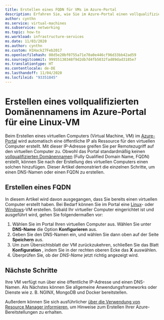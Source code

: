 ```yaml
---
title: Erstellen eines FQDN für VMs im Azure-Portal
description: Erfahren Sie, wie Sie im Azure-Portal einen vollqualifizierten Domänennamen (FQDN) für eine VM erstellen.
author: cynthn
ms.service: virtual-machines
ms.subservice: networking
ms.topic: how-to
ms.workload: infrastructure-services
ms.date: 11/03/2020
ms.author: cynthn
ms.custom: H1Hack27Feb2017
ms.openlocfilehash: 08d5e20bf0755a71e70a0e446cf96d33bb42ad59
ms.sourcegitcommit: 99955130348f9d2db7d4fb5032fad89dad3185e7
ms.translationtype: HT
ms.contentlocale: de-DE
ms.lasthandoff: 11/04/2020
ms.locfileid: "93351845"
---
```

# <a name="create-a-fully-qualified-domain-name-in-the-azure-portal-for-a-linux-vm"></a>Erstellen eines vollqualifizierten Domänennamens im Azure-Portal für eine Linux-VM

Beim Erstellen eines virtuellen Computers (Virtual Machine, VM) im [Azure-Portal](https://portal.azure.com) wird automatisch eine öffentliche IP als Ressource für den virtuellen Computer erstellt. Mit dieser IP-Adresse greifen Sie per Remotezugriff auf den virtuellen Computer zu. Obwohl das Portal standardmäßig keinen [vollqualifizierten Domänennamen](https://en.wikipedia.org/wiki/Fully_qualified_domain_name) (Fully Qualified Domain Name, FQDN) erstellt, können Sie nach der Erstellung des virtuellen Computers einen solchen hinzufügen. Dieser Artikel demonstriert die einzelnen Schritte, um einen DNS-Namen oder einen FQDN zu erstellen. 

## <a name="create-a-fqdn"></a>Erstellen eines FQDN
In diesem Artikel wird davon ausgegangen, dass Sie bereits einen virtuellen Computer erstellt haben. Bei Bedarf können Sie im Portal eine [Linux](./linux/quick-create-portal.md)- oder [Windows](./windows/quick-create-portal.md)-VM erstellen. Sobald Ihr virtueller Computer eingerichtet ist und ausgeführt wird, gehen Sie folgendermaßen vor:


1. Wählen Sie im Portal Ihren virtuellen Computer aus. Wählen Sie unter **DNS-Name** die Option **Konfigurieren** aus.
2. Geben Sie den DNS-Namen ein, und wählen Sie dann oben auf der Seite **Speichern** aus.
3. Um zum Übersichtsblatt der VM zurückzukehren, schließen Sie das Blatt **Konfiguration** , indem Sie in der rechten oberen Ecke das **X** auswählen. 
4. Überprüfen Sie, ob der *DNS-Name* jetzt richtig angezeigt wird.
   



## <a name="next-steps"></a>Nächste Schritte
Ihre VM verfügt nun über eine öffentliche IP-Adresse und einen DNS-Namen. Als Nächstes können Sie allgemeine Anwendungsframeworks oder Dienste wie z. B. NGINX, MongoDB und Docker bereitstellen.

Außerdem können Sie sich ausführlicher [über die Verwendung von Resource Manager informieren](../azure-resource-manager/management/overview.md), um Hinweise zum Erstellen Ihrer Azure-Bereitstellungen zu erhalten.

